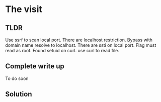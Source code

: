 # The visit
## TLDR
Use ssrf to scan local port. There are localhost restriction. Bypass with domain name resolve to localhost. There are ssti on local port. Flag must read as root. Found setuid on curl. use curl to read file.

## Complete write up
To do soon

## Solution
